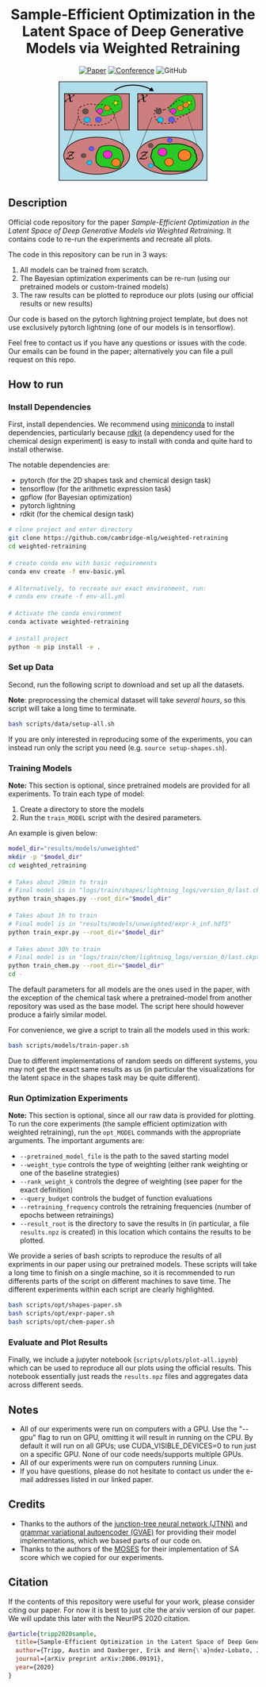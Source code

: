 <div align="center">

# Sample-Efficient Optimization in the Latent Space of Deep Generative Models via Weighted Retraining

[![Paper](http://img.shields.io/badge/paper-arxiv.2006.09191-B31B1B.svg)](https://arxiv.org/abs/2006.09191)
[![Conference](http://img.shields.io/badge/NeurIPS-2020-4b44ce.svg)](https://arxiv.org/abs/2006.09191)
![GitHub](https://img.shields.io/github/license/cambridge-mlg/weighted-retraining)

<img src="assets/summary-img.png"
     alt="summary image"
     width="300" height="200" />

</div>

## Description

Official code repository for the paper
_Sample-Efficient Optimization in the Latent Space of Deep Generative Models via Weighted Retraining_.
It contains code to re-run the experiments and recreate all plots.

The code in this repository can be run in 3 ways:

1. All models can be trained from scratch.
2. The Bayesian optimization experiments can be re-run (using our pretrained models or custom-trained models)
3. The raw results can be plotted to reproduce our plots (using our official results or new results)

Our code is based on the pytorch lightning project template,
but does not use exclusively pytorch lightning
(one of our models is in tensorflow).

Feel free to contact us if you have any questions or issues with the code.
Our emails can be found in the paper; alternatively you can file a pull request on this repo.

## How to run

### Install Dependencies

First, install dependencies.
We recommend using [miniconda](https://docs.conda.io/en/latest/miniconda.html) to install dependencies,
particularly because [rdkit](http://www.rdkit.org/)
(a dependency used for the chemical design experiment)
is easy to install with conda and quite hard to install otherwise.

The notable dependencies are:

- pytorch (for the 2D shapes task and chemical design task)
- tensorflow (for the arithmetic expression task)
- gpflow (for Bayesian optimization)
- pytorch lightning
- rdkit (for the chemical design task)

```bash
# clone project and enter directory
git clone https://github.com/cambridge-mlg/weighted-retraining
cd weighted-retraining

# create conda env with basic requirements
conda env create -f env-basic.yml

# Alternatively, to recreate our exact environment, run:
# conda env create -f env-all.yml

# Activate the conda environment
conda activate weighted-retraining

# install project
python -m pip install -e .
```

### Set up Data

Second, run the following script to download and set up all the datasets.

**Note**: preprocessing the chemical dataset will take _several hours_, so this script will take a long time to terminate.

```bash
bash scripts/data/setup-all.sh
```

If you are only interested in reproducing some of the experiments,
you can instead run only the script you need
(e.g. `source setup-shapes.sh`).

### Training Models

**Note:** This section is optional, since pretrained models are provided
for all experiments.
To train each type of model:

1. Create a directory to store the models
2. Run the `train_MODEL` script with the desired parameters.

An example is given below:

```bash
model_dir="results/models/unweighted"
mkdir -p "$model_dir"
cd weighted_retraining

# Takes about 20min to train
# Final model is in "logs/train/shapes/lightning_logs/version_0/last.ckpt"
python train_shapes.py --root_dir="$model_dir"

# Takes about 1h to train
# Final model is in "results/models/unweighted/expr-k_inf.hdf5"
python train_expr.py --root_dir="$model_dir"

# Takes about 30h to train
# Final model is in "logs/train/chem/lightning_logs/version_0/last.ckpt"
python train_chem.py --root_dir="$model_dir"
cd -
```

The default parameters for all models are the ones used in the paper,
with the exception of the chemical task where a pretrained-model
from another repository was used as the base model.
The script here should however produce a fairly similar model.

For convenience, we give a script to train all the models used in this work:

```bash
bash scripts/models/train-paper.sh
```

Due to different implementations of random seeds on different systems,
you may not get the exact same results as us (in particular the visualizations for the latent space in the shapes task may be quite different).

### Run Optimization Experiments

**Note:** This section is optional,
since all our raw data is provided for plotting.
To run the core experiments
(the sample efficient optimization with weighted retraining),
run the `opt_MODEL` commands with the appropriate arguments.
The important arguments are:

- `--pretrained_model_file` is the path to the saved starting model
- `--weight_type` controls the type of weighting (either rank weighting or one of the baseline strategies)
- `--rank_weight_k` controls the degree of weighting (see paper for the exact definition)
- `--query_budget` controls the budget of function evaluations
- `--retraining_frequency` controls the retraining frequencies (number of epochs between retrainings)
- `--result_root` is the directory to save the results in
  (in particular, a file `results.npz` is created) in this location
  which contains the results to be plotted.

We provide a series of bash scripts to reproduce the results
of all expriments in our paper using our pretrained models.
These scripts will take a long time to finish on a single machine,
so it is recommended to run differents parts of the script on different machines to save time.
The different experiments within each script are clearly highlighted.

```bash
bash scripts/opt/shapes-paper.sh
bash scripts/opt/expr-paper.sh
bash scripts/opt/chem-paper.sh
```

### Evaluate and Plot Results

Finally, we include a jupyter notebook (`scripts/plots/plot-all.ipynb`) which can be used to reproduce all our plots using the official results.
This notebook essentially just reads the `results.npz` files and aggregates data across different seeds.

## Notes

- All of our experiments were run on computers with a GPU.
  Use the "--gpu" flag to run on GPU, omitting it will result in running on the CPU.
  By default it will run on all GPUs; use CUDA_VISIBLE_DEVICES=0
  to run just on a specific GPU.
  None of our code needs/supports multiple GPUs.
- All of our experiments were run on computers running Linux.
- If you have questions, please do not hesitate to contact us under the e-mail addresses listed in our linked paper.

## Credits

- Thanks to the authors of the [junction-tree neural network (JTNN)](https://github.com/wengong-jin/icml18-jtnn) and [grammar variational autoencoder (GVAE)](https://github.com/mkusner/grammarVAE) for providing their model implementations, which we based parts of our code on.
- Thanks to the authors of the [MOSES](https://github.com/molecularsets/moses) for their implementation of SA score which we copied for our experiments.

## Citation

If the contents of this repository were useful for your work, please consider citing our paper.
For now it is best to just cite the arxiv version of our paper.
We will update this later with the NeurIPS 2020 citation.

```bibtex
@article{tripp2020sample,
  title={Sample-Efficient Optimization in the Latent Space of Deep Generative Models via Weighted Retraining},
  author={Tripp, Austin and Daxberger, Erik and Hern{\'a}ndez-Lobato, Jos{\'e} Miguel},
  journal={arXiv preprint arXiv:2006.09191},
  year={2020}
}
```
